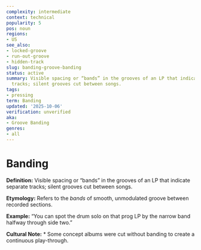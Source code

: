 ```yaml
---
complexity: intermediate
context: technical
popularity: 5
pos: noun
regions:
- US
see_also:
- locked-groove
- run-out-groove
- hidden-track
slug: banding-groove-banding
status: active
summary: Visible spacing or “bands” in the grooves of an LP that indicate separate
  tracks; silent grooves cut between songs.
tags:
- pressing
term: Banding
updated: '2025-10-06'
verification: unverified
aka:
- Groove Banding
genres:
- all
---
```


# Banding

**Definition:** Visible spacing or “bands” in the grooves of an LP that indicate separate tracks; silent grooves cut between songs.

**Etymology:** Refers to the *bands* of smooth, unmodulated groove between recorded sections.

**Example:** “You can spot the drum solo on that prog LP by the narrow band halfway through side two.”

**Cultural Note:** * Some concept albums were cut without banding to create a continuous play-through.

